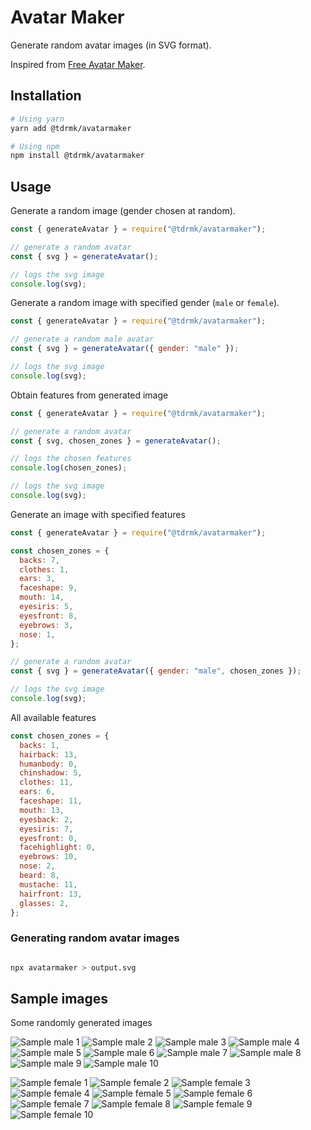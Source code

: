 # Avatar Maker

Generate random avatar images (in SVG format).

Inspired from [Free Avatar Maker](https://avatarmaker.com/).

## Installation

```bash
# Using yarn
yarn add @tdrmk/avatarmaker

# Using npm
npm install @tdrmk/avatarmaker
```

## Usage

Generate a random image (gender chosen at random).

```js
const { generateAvatar } = require("@tdrmk/avatarmaker");

// generate a random avatar
const { svg } = generateAvatar();

// logs the svg image
console.log(svg);
```

Generate a random image with specified gender (`male` or `female`).

```js
const { generateAvatar } = require("@tdrmk/avatarmaker");

// generate a random male avatar
const { svg } = generateAvatar({ gender: "male" });

// logs the svg image
console.log(svg);
```

Obtain features from generated image

```js
const { generateAvatar } = require("@tdrmk/avatarmaker");

// generate a random avatar
const { svg, chosen_zones } = generateAvatar();

// logs the chosen features
console.log(chosen_zones);

// logs the svg image
console.log(svg);
```

Generate an image with specified features

```js
const { generateAvatar } = require("@tdrmk/avatarmaker");

const chosen_zones = {
  backs: 7,
  clothes: 1,
  ears: 3,
  faceshape: 9,
  mouth: 14,
  eyesiris: 5,
  eyesfront: 8,
  eyebrows: 3,
  nose: 1,
};

// generate a random avatar
const { svg } = generateAvatar({ gender: "male", chosen_zones });

// logs the svg image
console.log(svg);
```

All available features

```js
const chosen_zones = {
  backs: 1,
  hairback: 13,
  humanbody: 0,
  chinshadow: 5,
  clothes: 11,
  ears: 6,
  faceshape: 11,
  mouth: 13,
  eyesback: 2,
  eyesiris: 7,
  eyesfront: 0,
  facehighlight: 0,
  eyebrows: 10,
  nose: 2,
  beard: 8,
  mustache: 11,
  hairfront: 13,
  glasses: 2,
};
```

### Generating random avatar images

```bash

npx avatarmaker > output.svg

```

## Sample images

Some randomly generated images

![Sample male 1](./sample/male_1.svg)
![Sample male 2](./sample/male_2.svg)
![Sample male 3](./sample/male_3.svg)
![Sample male 4](./sample/male_4.svg)
![Sample male 5](./sample/male_5.svg)
![Sample male 6](./sample/male_6.svg)
![Sample male 7](./sample/male_7.svg)
![Sample male 8](./sample/male_8.svg)
![Sample male 9](./sample/male_9.svg)
![Sample male 10](./sample/male_10.svg)

![Sample female 1](./sample/female_1.svg)
![Sample female 2](./sample/female_2.svg)
![Sample female 3](./sample/female_3.svg)
![Sample female 4](./sample/female_4.svg)
![Sample female 5](./sample/female_5.svg)
![Sample female 6](./sample/female_6.svg)
![Sample female 7](./sample/female_7.svg)
![Sample female 8](./sample/female_8.svg)
![Sample female 9](./sample/female_9.svg)
![Sample female 10](./sample/female_10.svg)
